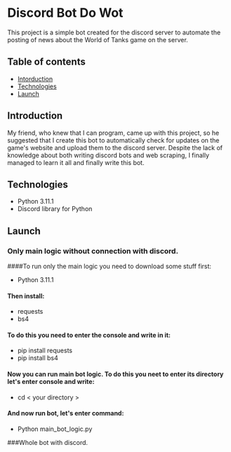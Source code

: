# Discord Bot Do Wot
This project is a simple bot created for the discord server
to automate the posting of news about the World of Tanks game on the server.


## Table of contents
* [Intorduction](#Introduction)
* [Technologies](#Technologies)
* [Launch](#Launch)


## Introduction
My friend, who knew that I can program, came up with this project,
so he suggested that I create this bot to automatically check for
updates on the game's website and upload them to the discord server.
Despite the lack of knowledge about both writing discord bots and web scraping,
I finally managed to learn it all and finally write this bot.


## Technologies
* Python 3.11.1
* Discord library for Python


## Launch
### Only main logic without connection with discord.
####To run only the main logic you need to download some stuff first:
* Python 3.11.1 <br />
#### Then install:
* requests
* bs4
#### To do this you need to enter the console and write in it:
* pip install requests
* pip install bs4
#### Now you can run main bot logic. To do this you neet to enter its directory let's enter console and write:
* cd < your directory >
#### And now run bot, let's enter command:
* Python main_bot_logic.py

###Whole bot with discord.

